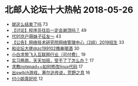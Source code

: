 # 北邮人论坛十大热帖 2018-05-26

- [就这么结束了吗](https://bbs.byr.cn/article/Feeling/3060076) 73
- [【讨论】程序员往后一定会谢顶吗？](https://bbs.byr.cn/article/Talking/6007849) 49
- [代91京户萌妹子征友～](https://bbs.byr.cn/article/Friends/1870887) 43
- [【公告】网络技术研究院网络管理中心（2组）2019招生](https://bbs.byr.cn/article/AimGraduate/1143097) 33
- [和论坛大佬@zc199102撸串喝酒](https://bbs.byr.cn/article/Picture/3213224) 30
- [小白求带飞入互联网行业（可付费）](https://bbs.byr.cn/article/StudyShare/184656) 19
- [实习两周，天天加班，受不了了怎么办？](https://bbs.byr.cn/article/Job/1973316) 17
- [求教notepad++如何修改linux代码](https://bbs.byr.cn/article/Linux/156931) 17
- [出switch游戏，塞尔达传说，荒野之息](https://bbs.byr.cn/article/TVGame/95746) 16
- [付小姐真好吃](https://bbs.byr.cn/article/Food/493105) 12



